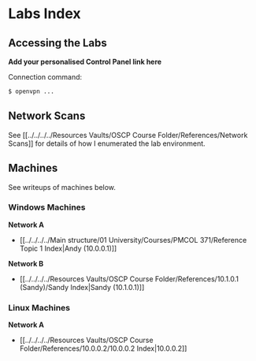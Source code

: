 # Labs Index

## Accessing the Labs

**Add your personalised Control Panel link here**

Connection command:

```bash
$ openvpn ...
```

## Network Scans

See [[../../../../Resources Vaults/OSCP Course Folder/References/Network Scans]] for details of how I enumerated the lab environment.

## Machines

See writeups of machines below.

### Windows Machines

**Network A**
- [[../../../../Main structure/01 University/Courses/PMCOL 371/Reference Topic 1 Index|Andy (10.0.0.1)]]

**Network B**
- [[../../../../Resources Vaults/OSCP Course Folder/References/10.1.0.1 (Sandy)/Sandy Index|Sandy (10.1.0.1)]]

### Linux Machines

**Network A**
- [[../../../../Resources Vaults/OSCP Course Folder/References/10.0.0.2/10.0.0.2 Index|10.0.0.2]]